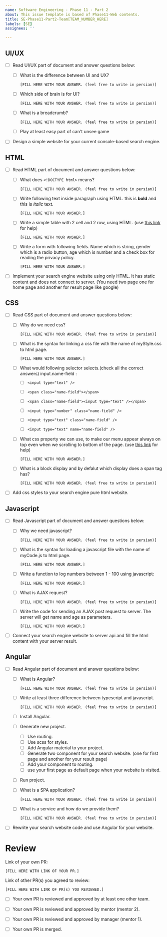 ```yaml
---
name: Software Engineering - Phase 11 - Part 2
about: This issue template is based of Phase11-Web contents.
title: SE-Phase11-Part2-Team[TEAM_NUMBER_HERE]
labels: [SE]
assignees: ''

---
```


## UI/UX

- [ ] Read UI/UX part of document and answer questions below:
  - [ ] What is the difference between UI and UX?
  
    `[FILL HERE WITH YOUR ANSWER. (feel free to write in persian)]`
  - [ ] Which side of brain is for UI?
  
    `[FILL HERE WITH YOUR ANSWER. (feel free to write in persian)]`
  - [ ] What is a breadcrumb?
  
    `[FILL HERE WITH YOUR ANSWER. (feel free to write in persian)]`
  - [ ] Play at least easy part of can't unsee game 
- [ ] Design a simple website for your current console-based search engine.


## HTML

- [ ] Read HTML part of document and answer questions below:
  - [ ] What does `<!DOCTYPE html>` means?
  
    `[FILL HERE WITH YOUR ANSWER. (feel free to write in persian)]`
  - [ ] Write following text inside paragraph using HTML.
  this is <b>bold</b> and this is <i>italic</i> text.
  
    `[FILL HERE WITH YOUR ANSWER.]`
  - [ ] Write a simple table with 2 cell and 2 row, using HTML. (use <a target="_blank" href="https://www.w3schools.com/tags/">this link</a> for help)
  
    `[FILL HERE WITH YOUR ANSWER.]`
  - [ ] Write a form with following fields. Name which is string, gender which is a radio button, age which is number and a check box for reading the privacy policy. 
  
    `[FILL HERE WITH YOUR ANSWER.]`
- [ ] Implement your search engine website using only HTML. It has static content and does not connect to server. (You need two page one for home page and another for result page like google)

## CSS

- [ ] Read CSS part of document and answer questions below:
  - [ ] Why do we need css?
    
      `[FILL HERE WITH YOUR ANSWER. (feel free to write in persian)]`
      
  - [ ] What is the syntax for linking a css file with the name of myStyle.css to html page.
  
    `[FILL HERE WITH YOUR ANSWER.]`
  - [ ] What would following selector selects.(check all the correct answers) input.name-field :
    - [ ] `<input type="text" />`

    - [ ] `<span class="name-field"></span>`

    - [ ] `<span class="name-field"><input type="text" /></span>`

    - [ ] `<input type="number" class="name-field" />`

    - [ ] `<input type="text" class="name-field" />`

    - [ ] `<input type="text" name="name-field" />`
  - [ ] What css property we can use, to make our menu appear always on top even when we scrolling to bottom of the page. (use <a target="_blank" href="https://www.w3schools.com/css/css_positioning.asp">this link</a> for help)
  
    `[FILL HERE WITH YOUR ANSWER.]`
  - [ ] What is a block display and by defalut which display does a span tag has?
  
    `[FILL HERE WITH YOUR ANSWER. (feel free to write in persian)]`
- [ ] Add css styles to your search engine pure html website.

## Javascript

- [ ] Read Javascript part of document and answer questions below:
  - [ ] Why we need javascript?
    
      `[FILL HERE WITH YOUR ANSWER. (feel free to write in persian)]`
      
  - [ ] What is the syntax for loading a javascript file with the name of myCode.js to html page.
  
    `[FILL HERE WITH YOUR ANSWER.]`
  - [ ] Write a function to log numbers between 1 - 100 using javascript:

    `[FILL HERE WITH YOUR ANSWER.]`
  - [ ] What is AJAX request?
  
    `[FILL HERE WITH YOUR ANSWER. (feel free to write in persian)]`
  - [ ] Write the code for sending an AJAX post request to server. The server will get name and age as parameters.
  
    `[FILL HERE WITH YOUR ANSWER.]`
- [ ] Connect your search engine website to server api and fill the html content with your server result.

## Angular

- [ ] Read Angular part of document and answer questions below:
  - [ ] What is Angular?
    
      `[FILL HERE WITH YOUR ANSWER. (feel free to write in persian)]`
      
  - [ ] Write at least three difference between typescript and javascript.
  
    `[FILL HERE WITH YOUR ANSWER. (feel free to write in persian)]`
  - [ ] Install Angular.
  - [ ] Generate new project.
    - [ ] Use routing. 
    - [ ] Use scss for styles.
    - [ ] Add Angular material to your project.
    - [ ] Generate two component for your search website. (one for first page and another for your result page)
    - [ ] Add your component to routing.
    - [ ] use your first page as default page when your website is visited.
  - [ ] Run project.
  - [ ] What is a SPA application?
  
    `[FILL HERE WITH YOUR ANSWER. (feel free to write in persian)]`
  - [ ] What is a service and how do we provide them?
  
    `[FILL HERE WITH YOUR ANSWER. (feel free to write in persian)]`
- [ ] Rewrite your search website code and use Angular for your website.

# Review
Link of your own PR:

`[FILL HERE WITH LINK OF YOUR PR.]`

Link of other PR(s) you agreed to review:

`[FILL HERE WITH LINK OF PR(s) YOU REVIEWED.]`


- [ ] Your own PR is reviewed and approved by at least one other team.

- [ ] Your own PR is reviewed and approved by mentor (mentor 2).

- [ ] Your own PR is reviewed and approved by manager (mentor 1).

- [ ] Your own PR is merged.
